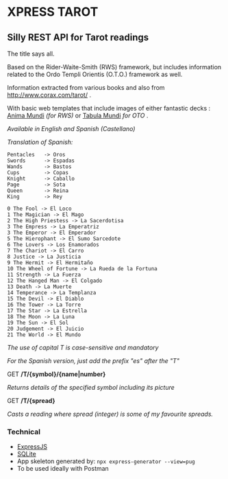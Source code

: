 # XPRESS TAROT
## Silly REST API for Tarot readings


The title says all.

Based on the Rider-Waite-Smith (RWS) framework, but includes information related to the Ordo Templi Orientis (O.T.O.) framework as well.

Information extracted from various books and also from http://www.corax.com/tarot/ .

With basic web templates that include images of either fantastic decks : [Anima Mundi](https://www.kickstarter.com/projects/128820172/the-anima-mundi-tarot-deck) _(for RWS)_ or [Tabula Mundi](http://www.tabulamundi.com/home/) _for OTO_ .

*Available in English and Spanish (Castellano)*

*Translation of Spanish:*

```
Pentacles   -> Oros
Swords      -> Espadas
Wands       -> Bastos
Cups        -> Copas
Knight      -> Caballo
Page        -> Sota
Queen       -> Reina
King        -> Rey

0 The Fool -> El Loco
1 The Magician -> El Mago
2 The High Priestess -> La Sacerdotisa
3 The Empress -> La Emperatriz
3 The Emperor -> El Emperador
5 The Hierophant -> El Sumo Sarcedote
6 The Lovers -> Los Enamorados
7 The Chariot -> El Carro
8 Justice -> La Justicia
9 The Hermit -> El Hermitaño
10 The Wheel of Fortune -> La Rueda de la Fortuna
11 Strength -> La Fuerza
12 The Hanged Man -> El Colgado
13 Death -> La Muerte
14 Temperance -> La Templanza
15 The Devil -> El Diablo
16 The Tower -> La Torre
17 The Star -> La Estrella
18 The Moon -> La Luna
19 The Sun -> El Sol
20 Judgement -> El Juicio
21 The World -> El Mundo
```

_The use of capital T is case-sensitive and mandatory_

_For the Spanish version, just add the prefix "es" after the "T"_

GET **/T/{symbol}/{name|number}**

_Returns details of the specified symbol including its picture_

GET **/T/{spread}**

_Casts a reading where spread (integer) is some of my favourite spreads._

### Technical

- [ExpressJS](https://expressjs.com/)
- [SQLite](https://www.sqlite.org/quickstart.html)
- App skeleton generated by: `npx express-generator --view=pug`
- To be used ideally with Postman